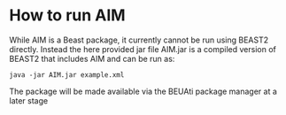 # How to run AIM

While AIM is a Beast package, it currently cannot be run using BEAST2 directly. Instead the here provided jar file AIM.jar is a compiled version of BEAST2 that includes AIM and can be run as:

~~~
java -jar AIM.jar example.xml
~~~

The package will be made available via the BEUAti package manager at a later stage
